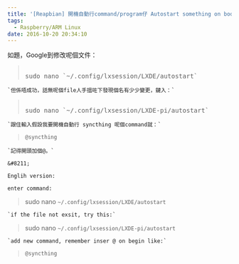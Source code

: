 ```yaml
---
title: '[Reapbian] 開機自動行command/program仔 Autostart something on boot finished'
tags:
  - Raspberry/ARM Linux
date: 2016-10-20 20:34:10
---
```


如題，Google到修改呢個文件：

> <pre>> 
> sudo nano&nbsp;`~/.config/lxsession/LXDE/autostart`</pre>

	`但係唔成功，話無呢個file人手搵咗下發現個名有少少變更，鍵入：`

> <pre>> 
> sudo nano&nbsp;`~/.config/lxsession/LXDE-pi/autostart`</pre>

	`跟住輸入假設我要開機自動行 syncthing 呢個command就：`

> `@syncthing`

	`記得開頭加個@。`

	&#8211;

	Englih version:

	enter command:

> sudo nano&nbsp;`~/.config/lxsession/LXDE/autostart`

	`if the file not exsit, try this:`

> sudo nano&nbsp;`~/.config/lxsession/LXDE-pi/autostart`

	`add new command, remember inser @ on begin like:`

> `@syncthing`